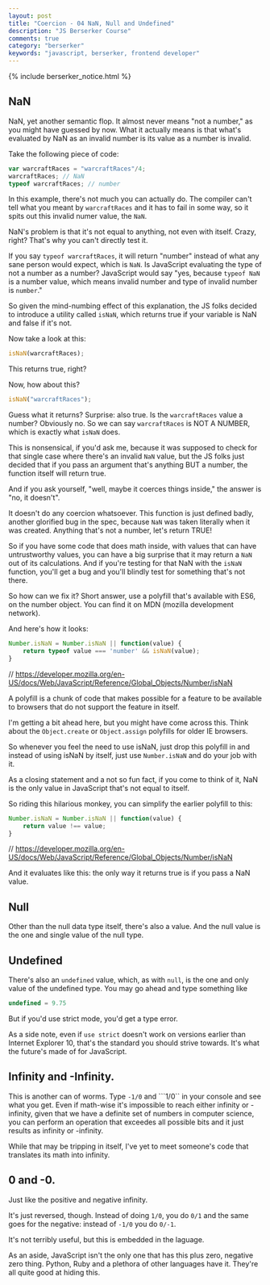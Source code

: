 ```yaml
---
layout: post
title: "Coercion - 04 NaN, Null and Undefined"
description: "JS Berserker Course"
comments: true
category: "berserker"
keywords: "javascript, berserker, frontend developer"
---
```


{% include berserker_notice.html %}

NaN
---------------------------

NaN, yet another semantic flop. It almost never means "not a number," as you might have guessed by now. What it actually means is that what's evaluated by NaN as an invalid number is its value as a number is invalid.

Take the following piece of code:

```javascript
var warcraftRaces = "warcraftRaces"/4;
warcraftRaces; // NaN
typeof warcraftRaces; // number
```

In this example, there's not much you can actually do. The compiler can't tell what you meant by ```warcraftRaces``` and it has to fail in some way, so it spits out this invalid numer value, the ```NaN```.

NaN's problem is that it's not equal to anything, not even with itself. Crazy, right? That's why you can't directly test it.

If you say ```typeof warcraftRaces```, it will return "number" instead of what any sane person would expect, which is ```NaN```. Is JavaScript evaluating the type of not a number as a number? JavaScript would say "yes, because ```typeof NaN``` is a number value, which means invalid number and type of invalid number is ```number```."

So given the mind-numbing effect of this explanation, the JS folks decided to introduce a utility called ```isNaN```, which returns true if your variable is NaN and false if it's not.

Now take a look at this:

```javascript
isNaN(warcraftRaces);
```

This returns true, right?

Now, how about this?

```javascript
isNaN("warcraftRaces");
```

Guess what it returns? Surprise: also true. Is the ```warcraftRaces``` value a number? Obviously no. So we can say ```warcraftRaces``` is NOT A NUMBER, which is exactly what ```isNaN``` does.

This is nonsensical, if you'd ask me, because it was supposed to check for that single case where there's an invalid ```NaN``` value, but the JS folks just decided that if you pass an argument that's anything BUT a number, the function itself will return true.

And if you ask yourself, "well, maybe it coerces things inside," the answer is "no, it doesn't".

It doesn't do any coercion whatsoever. This function is just defined badly, another glorified bug in the spec, because ```NaN``` was taken literally when it was created. Anything that's not a number, let's return TRUE!

So if you have some code that does math inside, with values that can have untrustworthy values, you can have a big surprise that it may return a ```NaN``` out of its calculations. And if you're testing for that NaN with the ```isNaN``` function, you'll get a bug and you'll blindly test for something that's not there.

So how can we fix it? Short answer, use a polyfill that's available with ES6, on the number object. You can find it on MDN (mozilla development network).

And here's how it looks:

```javascript
Number.isNaN = Number.isNaN || function(value) {
    return typeof value === 'number' && isNaN(value);
}
```

// <a href="https://developer.mozilla.org/en-US/docs/Web/JavaScript/Reference/Global_Objects/Number/isNaN" target="_blank">https://developer.mozilla.org/en-US/docs/Web/JavaScript/Reference/Global_Objects/Number/isNaN</a>

A polyfill is a chunk of code that makes possible for a feature to be available to browsers that do not support the feature in itself.

I'm getting a bit ahead here, but you might have come across this. Think about the ```Object.create``` or ```Object.assign``` polyfills for older IE browsers.

So whenever you feel the need to use isNaN, just drop this polyfill in and instead of using isNaN by itself, just use ```Number.isNaN``` and do your job with it.

As a closing statement and a not so fun fact, if you come to think of it, NaN is the only value in JavaScript that's not equal to itself.

So riding this hilarious monkey, you can simplify the earlier polyfill to this:

```javascript
Number.isNaN = Number.isNaN || function(value) {     
    return value !== value;
}
```

// <a href="https://developer.mozilla.org/en-US/docs/Web/JavaScript/Reference/Global_Objects/Number/isNaN" target="_blank">https://developer.mozilla.org/en-US/docs/Web/JavaScript/Reference/Global_Objects/Number/isNaN</a>

And it evaluates like this: the only way it returns true is if you pass a NaN value.

Null
-------------------------------

Other than the null data type itself, there's also a value. And the null value is the one and single value of the null type.

Undefined
-------------------------------

There's also an ```undefined``` value, which, as with ```null```, is the one and only value of the undefined type. You may go ahead and type something like

```javascript
undefined = 9.75
```

But if you'd use strict mode, you'd get a type error.

As a side note, even if ```use strict``` doesn't work on versions earlier than Internet Explorer 10, that's the standard you should strive towards. It's what the future's made of for JavaScript.

Infinity and -Infinity.
-------------------------------

This is another can of worms. Type ```-1/0``` and ```1/0`` in your console and see what you get. Even if math-wise it's impossible to reach either infinity or -infinity, given that we have a definite set of numbers in computer science, you can perform an operation that exceedes all possible bits and it just results as infinity or -infinity.

While that may be tripping in itself, I've yet to meet someone's code that translates its math into infinity.

0 and -0.
-------------------------------

Just like the positive and negative infinity.

It's just reversed, though. Instead of doing ```1/0```, you do ```0/1``` and the same goes for the negative: instead of ```-1/0``` you do ```0/-1```.

It's not terribly useful, but this is embedded in the laguage.

As an aside, JavaScript isn't the only one that has this plus zero, negative zero thing. Python, Ruby and a plethora of other languages have it. They're all quite good at hiding this.
